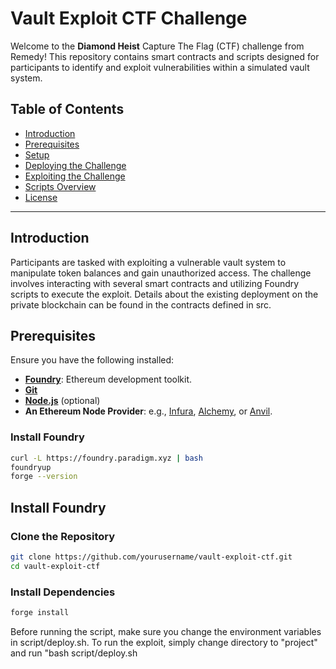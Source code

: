 # Vault Exploit CTF Challenge

Welcome to the **Diamond Heist** Capture The Flag (CTF) challenge from Remedy! This repository contains smart contracts and scripts designed for participants to identify and exploit vulnerabilities within a simulated vault system.

## Table of Contents

- [Introduction](#introduction)
- [Prerequisites](#prerequisites)
- [Setup](#setup)
- [Deploying the Challenge](#deploying-the-challenge)
- [Exploiting the Challenge](#exploiting-the-challenge)
- [Scripts Overview](#scripts-overview)
- [License](#license)

---

## Introduction

Participants are tasked with exploiting a vulnerable vault system to manipulate token balances and gain unauthorized access. The challenge involves interacting with several smart contracts and utilizing Foundry scripts to execute the exploit. Details about the existing deployment on the private blockchain can be found in the contracts defined in src.

## Prerequisites

Ensure you have the following installed:

- **[Foundry](https://getfoundry.sh/)**: Ethereum development toolkit.
- **[Git](https://git-scm.com/)**
- **[Node.js](https://nodejs.org/)** (optional)
- **An Ethereum Node Provider**: e.g., [Infura](https://infura.io/), [Alchemy](https://www.alchemy.com/), or [Anvil](https://book.getfoundry.sh/anvil/introduction.html).

### Install Foundry
```bash
curl -L https://foundry.paradigm.xyz | bash
foundryup
forge --version
```

## Install Foundry
### Clone the Repository
```bash
git clone https://github.com/yourusername/vault-exploit-ctf.git
cd vault-exploit-ctf
```

### Install Dependencies
```bash
forge install
```

Before running the script, make sure you change the environment variables in script/deploy.sh.
To run the exploit, simply change directory to "project" and run "bash script/deploy.sh
